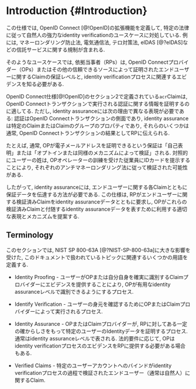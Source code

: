 # Introduction {#Introduction}

<!-- This specification defines an extension to OpenID Connect [@!OpenID] to address the use case of strong identity verification of a natural person in accordance with certain laws. Examples include Anti Money Laundering Laws, Telecommunication Acts, Anti Terror Laws, and regulations on trust services, such as eIDAS [@?eIDAS]. -->
この仕様では, OpenID Connect [@!OpenID]の拡張機能を定義して, 特定の法律に従って自然人の強力なidentity verificationのユースケースに対処している. 例には, マネーロンダリング防止法, 電気通信法, テロ対策法, eIDAS [@?eIDAS]などの信託サービスに関する規制が含まれる.

<!-- In such use cases, the Relying Parties (RPs) need to know the assurance level of the Claims about the End-User attested by the OpenID Connect Providers (OPs) or any other trusted source along with evidence related to the identity verification process. -->
そのようなユースケースでは, 依拠当事者（RPs）は, OpenID Connectプロバイダー（OPs）またはその他の信頼できるソースによって証明されたエンドユーザーに関するClaimの保証レベルと, identity verificationプロセスに関連するエビデンスを知る必要がある.

<!-- The `acr` Claim, as defined in Section 2 of the OpenID Connect specification [@!OpenID], is suited to attest information about the authentication performed in a OpenID Connect transaction. But identity assurance requires a different representation for the following reason: authentication is an aspect of an OpenID Connect transaction while identity assurance is a property of a certain Claim or a group of Claims and several of them will typically be conveyed to the RP as the result of an OpenID Connect transaction. -->
OpenID Connect仕様[@!OpenID]のセクション2で定義されている`acr`Claimは, OpenID Connectトランザクションで実行される認証に関する情報を証明するのに適してる. ただし, identity assuranceには次の理由で異なる表現が必要である: 認証はOpenID Connectトランザクションの側面であり, identity assuranceは特定のClaimまたはClaimのグループのプロパティであり, それらのいくつかは通常, OpenID Connectトランザクションの結果としてRPに伝えられる.

<!-- For example, the assurance an OP typically will be able to attest for an e-mail address will be “self-asserted” or “verified by opt-in or similar mechanism”. The family name of a user, in contrast, might have been verified in accordance with the respective Anti Money Laundering Law by showing an ID Card to a trained employee of the OP operator. -->
たとえば, 通常, OPが電子メールアドレスを証明できるという保証は「自己表明」または「オプトインまたは同様のメカニズムによって検証」される. 対照的にユーザーの姓は, OPオペレーターの訓練を受けた従業員にIDカードを提示することにより, それぞれのアンチマネーロンダリング法に従って検証された可能性がある.

<!-- Identity assurance therefore requires a way to convey assurance data along with and coupled to the respective Claims about the End-User. This specification proposes a suitable representation and mechanisms the RP will utilize to request verified claims about an End-User along with identity assurance data and for the OP to represent these verified Claims and accompanying identity assurance data. -->
したがって, identity assuranceには, エンドユーザーに関する各Claimとともに保証データを伝達する方法が必要である. この仕様は, RPがエンドユーザーに関する検証済みClaimをidentity assuranceデータとともに要求し, OPがこれらの検証済みClaimと付随するidentity assuranceデータを表すために利用する適切な表現とメカニズムを提案する.

## Terminology 

<!-- This section defines some terms relevant to the topic covered in this documents, heavily inspired by NIST SP 800-63A [@?NIST-SP-800-63a]. -->
このセクションでは, NIST SP 800-63A [@?NIST-SP-800-63a]に大きな影響を受けた, このドキュメントで扱われているトピックに関連するいくつかの用語を定義する.

<!-- * Identity Proofing - process in which a user provides evidence to an OP or claim provider reliably identifying themselves, thereby allowing the OP to assert that identification at a useful identity assurance level. -->
* Identity Proofing - ユーザーがOPまたは自分自身を確実に識別するClaimプロバイダーにエビデンスを提供することにより, OPが有用なidentity assuranceレベルで識別できるようにするプロセス.

<!-- * Identify Verification - process conducted by the OP or a claim provider to verify the user's identity. -->
* Identify Verification - ユーザーの身元を確認するためにOPまたはClaimプロバイダーによって実行されるプロセス.

<!-- * Identity Assurance - process in which the OP or a claim provider attests identity data of a certain user with a certain assurance towards a RP, typically expressed by way of an assurance level. Depending on legal requirements, the OP may also be required to provide evidence of the identity verification process to the RP. -->
* Identity Assurance - OPまたはClaimプロバイダーが, RPに対してある一定の確からしさをもって特定のユーザーのIdentityデータを証明するプロセス.  通常はidentity assuranceレベルで表される. 法的要件に応じて, OPはidentity verificationプロセスのエビデンスをRPに提供する必要がある場合もある.

<!-- * Verified Claims - Claims about an End-User, typically a natural person, whose binding to a particular user account were verified in the course of an identity verification process. -->
* Verified Claims - 特定のユーザーアカウントへのバインドがidentity verificationプロセスの過程で検証されたエンドユーザー（通常は自然人）に関するClaim.

[1]: https://pages.nist.gov/800-63-3/sp800-63a.html "NIST Special Publication 800-63A, Digital Identity Guidelines, Enrollment and Identity Proofing Requirements"


    
